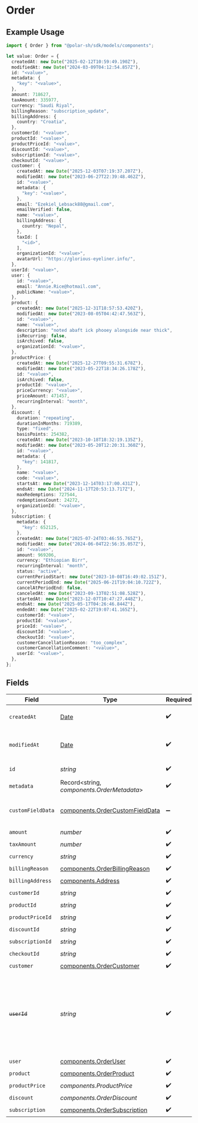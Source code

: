 # Order

## Example Usage

```typescript
import { Order } from "@polar-sh/sdk/models/components";

let value: Order = {
  createdAt: new Date("2025-02-12T10:59:49.190Z"),
  modifiedAt: new Date("2024-03-09T04:12:54.857Z"),
  id: "<value>",
  metadata: {
    "key": "<value>",
  },
  amount: 718627,
  taxAmount: 335977,
  currency: "Saudi Riyal",
  billingReason: "subscription_update",
  billingAddress: {
    country: "Croatia",
  },
  customerId: "<value>",
  productId: "<value>",
  productPriceId: "<value>",
  discountId: "<value>",
  subscriptionId: "<value>",
  checkoutId: "<value>",
  customer: {
    createdAt: new Date("2025-12-03T07:19:37.207Z"),
    modifiedAt: new Date("2023-06-27T22:39:48.462Z"),
    id: "<value>",
    metadata: {
      "key": "<value>",
    },
    email: "Ezekiel_Lebsack88@gmail.com",
    emailVerified: false,
    name: "<value>",
    billingAddress: {
      country: "Nepal",
    },
    taxId: [
      "<id>",
    ],
    organizationId: "<value>",
    avatarUrl: "https://glorious-eyeliner.info/",
  },
  userId: "<value>",
  user: {
    id: "<value>",
    email: "Annie.Rice@hotmail.com",
    publicName: "<value>",
  },
  product: {
    createdAt: new Date("2025-12-31T18:57:53.420Z"),
    modifiedAt: new Date("2023-08-05T04:42:47.563Z"),
    id: "<value>",
    name: "<value>",
    description: "noted abaft ick phooey alongside near thick",
    isRecurring: false,
    isArchived: false,
    organizationId: "<value>",
  },
  productPrice: {
    createdAt: new Date("2025-12-27T09:55:31.678Z"),
    modifiedAt: new Date("2023-05-22T18:34:26.178Z"),
    id: "<value>",
    isArchived: false,
    productId: "<value>",
    priceCurrency: "<value>",
    priceAmount: 471457,
    recurringInterval: "month",
  },
  discount: {
    duration: "repeating",
    durationInMonths: 719389,
    type: "fixed",
    basisPoints: 254382,
    createdAt: new Date("2023-10-18T18:32:19.135Z"),
    modifiedAt: new Date("2023-05-20T12:20:31.360Z"),
    id: "<value>",
    metadata: {
      "key": 141817,
    },
    name: "<value>",
    code: "<value>",
    startsAt: new Date("2023-12-14T03:17:00.431Z"),
    endsAt: new Date("2024-11-17T20:53:13.717Z"),
    maxRedemptions: 727544,
    redemptionsCount: 24272,
    organizationId: "<value>",
  },
  subscription: {
    metadata: {
      "key": 652125,
    },
    createdAt: new Date("2025-07-24T03:46:55.765Z"),
    modifiedAt: new Date("2024-06-04T22:56:35.057Z"),
    id: "<value>",
    amount: 969206,
    currency: "Ethiopian Birr",
    recurringInterval: "month",
    status: "active",
    currentPeriodStart: new Date("2023-10-08T16:49:02.151Z"),
    currentPeriodEnd: new Date("2025-06-21T19:04:10.722Z"),
    cancelAtPeriodEnd: false,
    canceledAt: new Date("2023-09-13T02:51:08.528Z"),
    startedAt: new Date("2023-12-07T10:47:27.448Z"),
    endsAt: new Date("2025-05-17T04:26:46.844Z"),
    endedAt: new Date("2025-02-22T19:07:41.165Z"),
    customerId: "<value>",
    productId: "<value>",
    priceId: "<value>",
    discountId: "<value>",
    checkoutId: "<value>",
    customerCancellationReason: "too_complex",
    customerCancellationComment: "<value>",
    userId: "<value>",
  },
};
```

## Fields

| Field                                                                                                                   | Type                                                                                                                    | Required                                                                                                                | Description                                                                                                             |
| ----------------------------------------------------------------------------------------------------------------------- | ----------------------------------------------------------------------------------------------------------------------- | ----------------------------------------------------------------------------------------------------------------------- | ----------------------------------------------------------------------------------------------------------------------- |
| `createdAt`                                                                                                             | [Date](https://developer.mozilla.org/en-US/docs/Web/JavaScript/Reference/Global_Objects/Date)                           | :heavy_check_mark:                                                                                                      | Creation timestamp of the object.                                                                                       |
| `modifiedAt`                                                                                                            | [Date](https://developer.mozilla.org/en-US/docs/Web/JavaScript/Reference/Global_Objects/Date)                           | :heavy_check_mark:                                                                                                      | Last modification timestamp of the object.                                                                              |
| `id`                                                                                                                    | *string*                                                                                                                | :heavy_check_mark:                                                                                                      | The ID of the object.                                                                                                   |
| `metadata`                                                                                                              | Record<string, *components.OrderMetadata*>                                                                              | :heavy_check_mark:                                                                                                      | N/A                                                                                                                     |
| `customFieldData`                                                                                                       | [components.OrderCustomFieldData](../../models/components/ordercustomfielddata.md)                                      | :heavy_minus_sign:                                                                                                      | Key-value object storing custom field values.                                                                           |
| `amount`                                                                                                                | *number*                                                                                                                | :heavy_check_mark:                                                                                                      | N/A                                                                                                                     |
| `taxAmount`                                                                                                             | *number*                                                                                                                | :heavy_check_mark:                                                                                                      | N/A                                                                                                                     |
| `currency`                                                                                                              | *string*                                                                                                                | :heavy_check_mark:                                                                                                      | N/A                                                                                                                     |
| `billingReason`                                                                                                         | [components.OrderBillingReason](../../models/components/orderbillingreason.md)                                          | :heavy_check_mark:                                                                                                      | N/A                                                                                                                     |
| `billingAddress`                                                                                                        | [components.Address](../../models/components/address.md)                                                                | :heavy_check_mark:                                                                                                      | N/A                                                                                                                     |
| `customerId`                                                                                                            | *string*                                                                                                                | :heavy_check_mark:                                                                                                      | N/A                                                                                                                     |
| `productId`                                                                                                             | *string*                                                                                                                | :heavy_check_mark:                                                                                                      | N/A                                                                                                                     |
| `productPriceId`                                                                                                        | *string*                                                                                                                | :heavy_check_mark:                                                                                                      | N/A                                                                                                                     |
| `discountId`                                                                                                            | *string*                                                                                                                | :heavy_check_mark:                                                                                                      | N/A                                                                                                                     |
| `subscriptionId`                                                                                                        | *string*                                                                                                                | :heavy_check_mark:                                                                                                      | N/A                                                                                                                     |
| `checkoutId`                                                                                                            | *string*                                                                                                                | :heavy_check_mark:                                                                                                      | N/A                                                                                                                     |
| `customer`                                                                                                              | [components.OrderCustomer](../../models/components/ordercustomer.md)                                                    | :heavy_check_mark:                                                                                                      | N/A                                                                                                                     |
| ~~`userId`~~                                                                                                            | *string*                                                                                                                | :heavy_check_mark:                                                                                                      | : warning: ** DEPRECATED **: This will be removed in a future release, please migrate away from it as soon as possible. |
| `user`                                                                                                                  | [components.OrderUser](../../models/components/orderuser.md)                                                            | :heavy_check_mark:                                                                                                      | N/A                                                                                                                     |
| `product`                                                                                                               | [components.OrderProduct](../../models/components/orderproduct.md)                                                      | :heavy_check_mark:                                                                                                      | N/A                                                                                                                     |
| `productPrice`                                                                                                          | *components.ProductPrice*                                                                                               | :heavy_check_mark:                                                                                                      | N/A                                                                                                                     |
| `discount`                                                                                                              | *components.OrderDiscount*                                                                                              | :heavy_check_mark:                                                                                                      | N/A                                                                                                                     |
| `subscription`                                                                                                          | [components.OrderSubscription](../../models/components/ordersubscription.md)                                            | :heavy_check_mark:                                                                                                      | N/A                                                                                                                     |